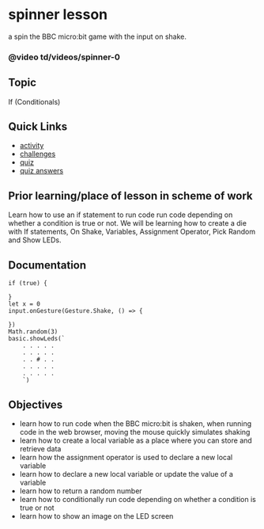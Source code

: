 # spinner lesson

a spin the BBC micro:bit game with the input on shake.

### @video td/videos/spinner-0

## Topic

If (Conditionals)

## Quick Links

* [activity](/microbit/lessons/spinner/activity)
* [challenges](/microbit/lessons/spinner/challenges)
* [quiz](/microbit/lessons/spinner/quiz)
* [quiz answers](/microbit/lessons/spinner/quiz-answers)

## Prior learning/place of lesson in scheme of work

Learn how to use an if statement to run code run code depending on whether a condition is true or not. We will be learning how to create a die with If statements, On Shake, Variables, Assignment Operator, Pick Random and Show LEDs.

## Documentation


```docs
if (true) {

}
let x = 0
input.onGesture(Gesture.Shake, () => {

})
Math.random(3)
basic.showLeds(`
    . . . . .
    . . . . .
    . . # . .
    . . . . .
    . . . . .
    `)
```

## Objectives

* learn how to run code when the BBC micro:bit is shaken, when running code in the web browser, moving the mouse quickly simulates shaking
* learn how to create a local variable as a place where you can store and retrieve data
* learn how the assignment operator is used to declare a new local variable
* learn how to declare a new local variable or update the value of a variable
* learn how to return a random number
* learn how to conditionally run code depending on whether a condition is true or not
* learn how to show an image on the LED screen

